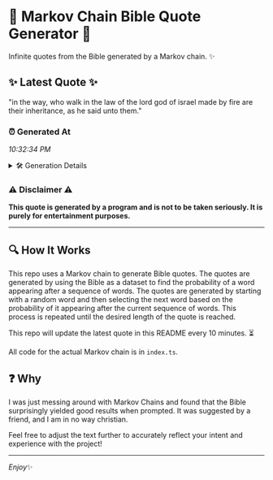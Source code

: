 # 📖 Markov Chain Bible Quote Generator 📖

Infinite quotes from the Bible generated by a Markov chain. ✨

## ✨ Latest Quote ✨
"in the way, who walk in the law of the lord god of israel made by fire are their inheritance, as he said unto them."

### ⏰ Generated At
*10:32:34 PM*

<details>
    <summary>🛠️ Generation Details</summary>
    <p>
        <strong>🌱 Seed:</strong> in<br>
        <strong>🔄 Iterations:</strong> 24<br>
        <strong>📜 Context History:</strong><br>[ in ]: the<br>[ in, the ]: way,<br>[ in, the, way, ]: who<br>[ in, the, way,, who ]: walk<br>[ in, the, way,, who, walk ]: in<br>[ in, the, way,, who, walk, in ]: the<br>[ the, way,, who, walk, in, the ]: law<br>[ way,, who, walk, in, the, law ]: of<br>[ who, walk, in, the, law, of ]: the<br>[ walk, in, the, law, of, the ]: lord<br>[ in, the, law, of, the, lord ]: god<br>[ the, law, of, the, lord, god ]: of<br>[ law, of, the, lord, god, of ]: israel<br>[ of, the, lord, god, of, israel ]: made<br>[ the, lord, god, of, israel, made ]: by<br>[ lord, god, of, israel, made, by ]: fire<br>[ god, of, israel, made, by, fire ]: are<br>[ of, israel, made, by, fire, are ]: their<br>[ israel, made, by, fire, are, their ]: inheritance,<br>[ made, by, fire, are, their, inheritance, ]: as<br>[ by, fire, are, their, inheritance,, as ]: he<br>[ fire, are, their, inheritance,, as, he ]: said<br>[ are, their, inheritance,, as, he, said ]: unto<br>[ their, inheritance,, as, he, said, unto ]: them.<br>
    </p>
</details>

### ⚠️ Disclaimer ⚠️
**This quote is generated by a program and is not to be taken seriously. It is purely for entertainment purposes.**

---

## 🔍 How It Works

This repo uses a Markov chain to generate Bible quotes. The quotes are generated by using the Bible as a dataset to find the probability of a word appearing after a sequence of words. The quotes are generated by starting with a random word and then selecting the next word based on the probability of it appearing after the current sequence of words. This process is repeated until the desired length of the quote is reached.

This repo will update the latest quote in this README every 10 minutes. ⏳

All code for the actual Markov chain is in `index.ts`.

## ❓ Why

I was just messing around with Markov Chains and found that the Bible surprisingly yielded good results when prompted. 
It was suggested by a friend, and I am in no way christian.

Feel free to adjust the text further to accurately reflect your intent and experience with the project!

---

*Enjoy*✨
